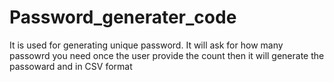 # Password_generater_code

It is used for generating unique password. 
It will ask for how many passowrd you need once the user provide the count then it will generate the passoward and in CSV format
